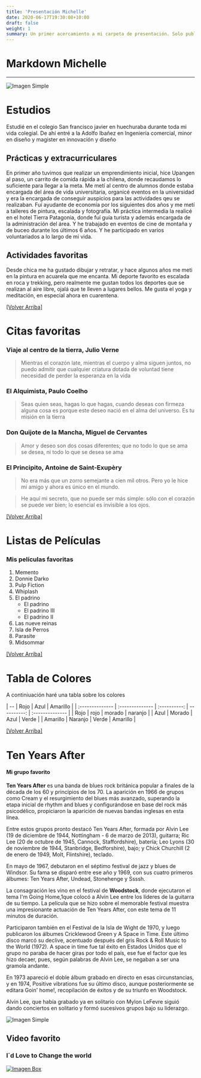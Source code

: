 ```yaml
---
title: 'Presentación Michelle'
date: 2020-06-17T19:30:08+10:00
draft: false
weight: 1
summary: Un primer acercamiento a mi carpeta de presentación. Solo publicaré algunas cosas para practicar. 
---
```


<!-- Ejemplos de códigos Markdown -->

# <a name="top"></a> Markdown Michelle



---


![Imagen Simple](https://scontent.fscl1-1.fna.fbcdn.net/v/t1.0-9/21462569_10209478880321878_9012498015282626071_n.jpg?_nc_cat=109&_nc_sid=cdbe9c&_nc_ohc=9C8BK9VpEGoAX9eQXb9&_nc_ht=scontent.fscl1-1.fna&oh=0d1fd1e34307b0e168e15c08f1005b0a&oe=5F17EF76)

# Estudios

Estudié en el colegio San francisco javier en huechuraba durante toda mi vida colegial. De ahí entré a la Adolfo Ibañez en Ingeniería comercial, minor en diseño y magister en innovación y diseño

## Prácticas y extracurriculares

En primer año tuvimos que realizar un emprendimiento inicial, hice Upangen al paso, un carrito de comida rápida a la chilena, donde recaudamos lo suficiente para llegar a la meta. Me metí al centro de alumnos donde estaba encargada del área de vida universitaria, organicé eventos en la universidad y era la encargada de conseguir auspicios para las actividades qeu se realizaban. Fuí ayudante de economía por los siguientes dos años y me metí a talleres de pintura, escalada y fotografía. Mi práctica intermedia la realicé en el hotel Tierra Patagonia, donde fuí guía turista y además encargada de la administración del área. Y he trabajado en eventos de cine de montaña y de buceo durante los últimos 6 años. Y he participado en varios voluntariados a lo largo de mi vida. 

## Actividades favoritas

Desde chica me ha gustado dibujar y retratar, y hace algunos años me meti en la pintura en acuarela que me encanta. Mi deporte favorito es escalada en roca y trekking, pero realmente me gustan todos los deportes que se realizan al aire libre, ojalá que te lleven a lugares bellos. Me gusta el yoga y meditación, en especial ahora en cuarentena.





[[Volver Arriba]](#top)



# Citas favoritas


### Viaje al centro de la tierra, Julio Verne 
> Mientras el corazón late, mientras el cuerpo y alma siguen juntos, no puedo admitir que cualquier criatura dotada de voluntad tiene necesidad de perder la esperanza en la vida 

### El Alquimista, Paulo Coelho

> Seas quien seas, hagas lo que hagas, cuando deseas con firmeza alguna cosa es porque este deseo nació en el alma del universo. Es tu misión en la tierra 

### Don Quijote de la Mancha, Miguel de Cervantes

> Amor y deseo son dos cosas diferentes; que no todo lo que se ama se desea, ni todo lo que se desea se ama

### El Principito, Antoine de Saint-Exupèry

>  No era más que un zorro semejante a cien mil otros. Pero yo le hice mi amigo y ahora es único en el mundo.

>  He aquí mi secreto, que no puede ser más simple: sólo con el corazón se puede ver bien; lo esencial es invisible a los ojos.



[[Volver Arriba]](#top)

# Listas de Películas

### Mis películas favoritas

1. Memento
2. Donnie Darko
3. Pulp Fiction
4. Whiplash
5. El padrino
   - El padrino
   - El padrino III
   - El padrino II
6. Las nueve reinas
7. Isla de Perros
8. Parasite
9. Midsommar


[[Volver Arriba]](#top)

# Tabla de Colores

A continiuación haré una tabla sobre los colores 

| -- | Rojo | Azul | Amarillo |
| :-------------- | :-------------- | :----------: | ----------: | :-------------- |
| Rojo          | rojo          |    morado    |      naranjo |
| Azul          | Morado          |    Azul |      Verde | 
| Amarillo          | Naranjo          |    Verde    |      Amarillo | 


[[Volver Arriba]](#top)



# Ten Years After 

#### Mi grupo favorito 

**Ten Years After** es una banda de blues rock británica popular a finales de la década de los 60 y principios de los 70.
La aparición en 1966 de grupos como Cream y el resurgimiento del blues más avanzado, superando la etapa inicial de rhythm and blues y configurándose en base del rock más psicodélico, propiciaron la aparición de nuevas bandas inglesas en esta línea.

Entre estos grupos pronto destacó Ten Years After, formada por Alvin Lee (19 de diciembre de 1944, Nottingham - 6 de marzo de 2013), guitarra; Ric Lee (20 de octubre de 1945, Cannock, Staffordshire), batería; Leo Lyons (30 de noviembre de 1944, Stanbridge, Bedforshire), bajo; y Chick Churchill (2 de enero de 1949, Molt, Flintshire), teclado.

En mayo de 1967, debutaron en el séptimo festival de jazz y blues de Windsor. Su fama se disparó entre ese año y 1969, con sus cuatro primeros álbumes: Ten Years After, Undead, Stonehenge y Ssssh.

La consagración les vino en el festival de **Woodstock**, donde ejecutaron el tema I'm Going Home,1​ que colocó a Alvin Lee entre los líderes de la guitarra de su tiempo. La película que se hizo sobre el memorable festival muestra una impresionante actuación de Ten Years After, con este tema de 11 minutos de duración.

Participaron también en el Festival de la Isla de Wight de 1970, y luego publicaron los álbumes Cricklewood Green y A Space in Time. Este último disco marcó su declive, acentuado después del gris Rock & Roll Music to the World (1972). A space in time fue tal éxito en Estados Unidos que el grupo no paraba de hacer giras por todo el país, ese fue el factor que les hizo decaer, pues, según palabras de Alvin Lee, se negaban a ser una gramola andante.

En 1973 apareció el doble álbum grabado en directo en esas circunstancias, y en 1974, Positive vibrations fue su último disco, aunque posteriormente se editara Goin' home!, recopilación de éxitos y de su triunfo en Woodstock.

Alvin Lee, que había grabado ya en solitario con Mylon LeFevre siguió dando conciertos en solitario y formó sucesivos grupos bajo su liderazgo.

![Imagen Simple](https://images-na.ssl-images-amazon.com/images/I/51BM8ZBN7NL._SX355_.jpg)



## Video favorito
### I´d Love to Change the world

[![Imagen Box](https://www.alohacriticon.com/wp-content/uploads/2003/07/ten-years-after-discos.jpg)](https://www.youtube.com/watch?v=CTUsFm0BAu8)


